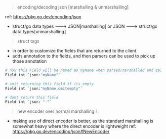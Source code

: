> encoding/decoding json [marshalling & unmarshalling]

ref: https://pkg.go.dev/encoding/json

- struct/go data types ---> JSON[marshalling] or JSON ---> struct/go data types[unmarshalling]

> struct tags

- in order to customize the fields that are returned to the client
- adds annotation to the fields, and then parsers can be used to pick up those annotation

```bash
# now this Field will be named as myName when parsed/marshalled and spit back to user/client
Field int `json:"myName"`

# omit returning this field if its empty
Field int `json:"myName,omitempty"`

# dont return this field
Field int `json: "-"`
```

> new encoder over normal marshalling !

- making use of direct encoder is better, as the standard marshalling is somewhat heavy where the direct encoder is lightweight
  ref: https://pkg.go.dev/encoding/json#NewEncoder
